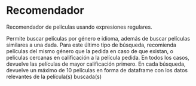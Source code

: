 # Recomendador
Recomendador de películas usando expresiones regulares.

Permite buscar películas por género e idioma, además de buscar películas similares a una dada.
Para este último tipo de búsqueda, recomienda películas del mismo género que la pedida en caso de que existan, o peliculas
cercanas en calificación a la película pedida.
En todos los casos, devuelve las películas de mayor calificación primero.
En cada búsqueda, devuelve un máximo de 10 películas en forma de dataframe con los datos relevantes de la película(s) buscada(s)
